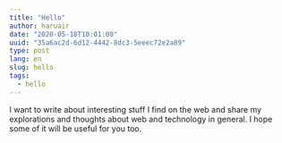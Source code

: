 ```yaml
---
title: "Hello"
author: haruair
date: "2020-05-18T10:01:00"
uuid: "35a6ac2d-6d12-4442-8dc3-5eeec72e2a89"
type: post
lang: en
slug: hello
tags:
  - hello
---
```


I want to write about interesting stuff I find on the web and share my explorations and thoughts about web and technology in general. I hope some of it will be useful for you too.
